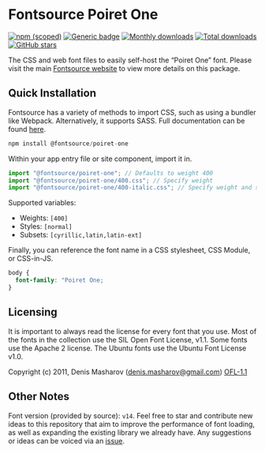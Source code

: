 # Fontsource Poiret One

[![npm (scoped)](https://img.shields.io/npm/v/@fontsource/poiret-one?color=brightgreen)](https://www.npmjs.com/package/@fontsource/poiret-one) [![Generic badge](https://img.shields.io/badge/fontsource-passing-brightgreen)](https://github.com/fontsource/fontsource) [![Monthly downloads](https://badgen.net/npm/dm/@fontsource/poiret-one)](https://github.com/fontsource/fontsource) [![Total downloads](https://badgen.net/npm/dt/@fontsource/poiret-one)](https://github.com/fontsource/fontsource) [![GitHub stars](https://img.shields.io/github/stars/fontsource/fontsource.svg?style=social&label=Star)](https://github.com/fontsource/fontsource/stargazers)

The CSS and web font files to easily self-host the “Poiret One” font. Please visit the main [Fontsource website](https://fontsource.org/fonts/poiret-one) to view more details on this package.

## Quick Installation

Fontsource has a variety of methods to import CSS, such as using a bundler like Webpack. Alternatively, it supports SASS. Full documentation can be found [here](https://beta.fontsource.org/docs/getting-started/introduction).

```javascript
npm install @fontsource/poiret-one
```

Within your app entry file or site component, import it in.

```javascript
import "@fontsource/poiret-one"; // Defaults to weight 400
import "@fontsource/poiret-one/400.css"; // Specify weight
import "@fontsource/poiret-one/400-italic.css"; // Specify weight and style

```

Supported variables:
- Weights: `[400]`
- Styles: `[normal]`
- Subsets: `[cyrillic,latin,latin-ext]`

Finally, you can reference the font name in a CSS stylesheet, CSS Module, or CSS-in-JS.

```css
body {
  font-family: "Poiret One;
}
```

## Licensing
It is important to always read the license for every font that you use.
Most of the fonts in the collection use the SIL Open Font License, v1.1. Some fonts use the Apache 2 license. The Ubuntu fonts use the Ubuntu Font License v1.0.

Copyright (c) 2011, Denis Masharov (denis.masharov@gmail.com)
[OFL-1.1](http://scripts.sil.org/OFL)

## Other Notes
Font version (provided by source): `v14`.
Feel free to star and contribute new ideas to this repository that aim to improve the performance of font loading, as well as expanding the existing library we already have. Any suggestions or ideas can be voiced via an [issue](https://github.com/fontsource/fontsource/issues).